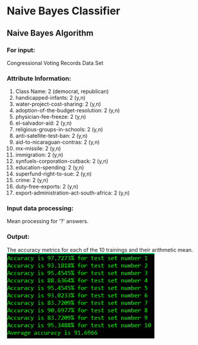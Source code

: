 # Naive Bayes Classifier
## Naive Bayes Algorithm

### For input:
Congressional Voting Records Data Set

### Attribute Information:

1. Class Name: 2 (democrat, republican)
2. handicapped-infants: 2 (y,n)
3. water-project-cost-sharing: 2 (y,n)
4. adoption-of-the-budget-resolution: 2 (y,n)
5. physician-fee-freeze: 2 (y,n)
6. el-salvador-aid: 2 (y,n)
7. religious-groups-in-schools: 2 (y,n)
8. anti-satellite-test-ban: 2 (y,n)
9. aid-to-nicaraguan-contras: 2 (y,n)
10. mx-missile: 2 (y,n)
11. immigration: 2 (y,n)
12. synfuels-corporation-cutback: 2 (y,n)
13. education-spending: 2 (y,n)
14. superfund-right-to-sue: 2 (y,n)
15. crime: 2 (y,n)
16. duty-free-exports: 2 (y,n)
17. export-administration-act-south-africa: 2 (y,n)

### Input data processing:
Mean processing for '?' answers.

### Output:
The accuracy metrics for each of the 10 trainings and their arithmetic mean.
![](img/Output_Example.png)

